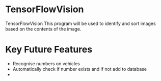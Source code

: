 # TensorFlowVision
TensorFlowVision This program will be used to identify and sort images based on the contents of the image.

# Key Future Features
- Recognise numbers on vehicles
- Automatically check if number exists and if not add to database
- 

